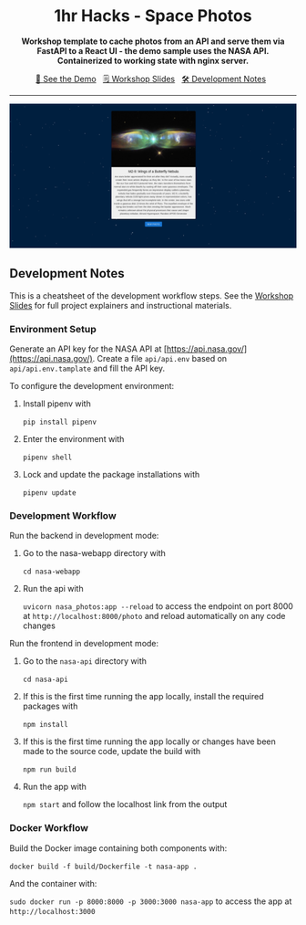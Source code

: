 <div align="center">

<h1>1hr Hacks - Space Photos</h1>

**Workshop template to cache photos from an API and serve them via FastAPI to a React UI - the demo sample uses the NASA API. Containerized to working state with nginx server.**

[🚀 See the Demo]() &nbsp; [🗒️ Workshop Slides]() &nbsp; [🛠️ Development Notes](#development) &nbsp;

</div>

---

![site-screenshot.png](site-screenshot.png)

## Development Notes

This is a cheatsheet of the development workflow steps.  See the [Workshop Slides]() for full project explainers and instructional materials.

### Environment Setup

Generate an API key for the NASA API at [https://api.nasa.gov/](https://api.nasa.gov/).
Create a file `api/api.env` based on `api/api.env.tamplate` and fill the API key.

To configure the development environment:

1) Install pipenv with 

    `pip install pipenv`

2) Enter the environment with 

    `pipenv shell`

3) Lock and update the package installations with 

    `pipenv update`

### Development Workflow

Run the backend in development mode:

1) Go to the nasa-webapp directory with
   
   `cd nasa-webapp`

2) Run the api with

   `uvicorn nasa_photos:app --reload` to access the endpoint on port 8000 at `http://localhost:8000/photo` and reload automatically on any code changes

Run the frontend in development mode:

1) Go to the `nasa-api` directory with

   `cd nasa-api`

2) If this is the first time running the app locally, install the required packages with

   `npm install`

3) If this is the first time running the app locally or changes have been made to the source code, update the build with

   `npm run build`

4) Run the app with

   `npm start` and follow the localhost link from the output

### Docker Workflow

Build the Docker image containing both components with:

`docker build -f build/Dockerfile -t nasa-app .`

And the container with:

`sudo docker run -p 8000:8000 -p 3000:3000 nasa-app` to access the app at `http://localhost:3000`
